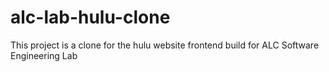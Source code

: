 # alc-lab-hulu-clone
This project is a clone for the hulu website frontend build for ALC Software Engineering Lab
